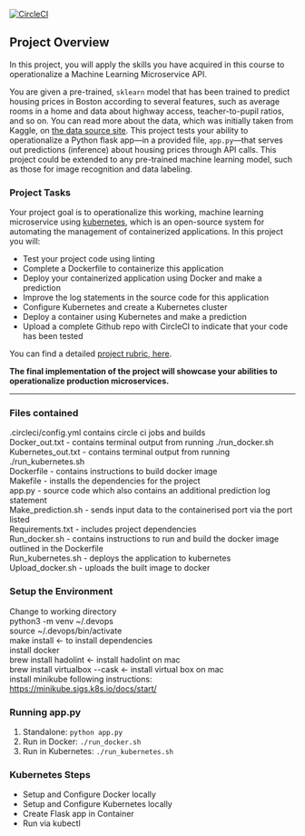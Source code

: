 [![CircleCI](https://circleci.com/gh/alinakhaliq/Project4/tree/main.svg?style=svg)](https://circleci.com/gh/alinakhaliq/Project4/tree/main)

## Project Overview

In this project, you will apply the skills you have acquired in this course to operationalize a Machine Learning Microservice API. 

You are given a pre-trained, `sklearn` model that has been trained to predict housing prices in Boston according to several features, such as average rooms in a home and data about highway access, teacher-to-pupil ratios, and so on. You can read more about the data, which was initially taken from Kaggle, on [the data source site](https://www.kaggle.com/c/boston-housing). This project tests your ability to operationalize a Python flask app—in a provided file, `app.py`—that serves out predictions (inference) about housing prices through API calls. This project could be extended to any pre-trained machine learning model, such as those for image recognition and data labeling.

### Project Tasks

Your project goal is to operationalize this working, machine learning microservice using [kubernetes](https://kubernetes.io/), which is an open-source system for automating the management of containerized applications. In this project you will:
* Test your project code using linting
* Complete a Dockerfile to containerize this application
* Deploy your containerized application using Docker and make a prediction
* Improve the log statements in the source code for this application
* Configure Kubernetes and create a Kubernetes cluster
* Deploy a container using Kubernetes and make a prediction
* Upload a complete Github repo with CircleCI to indicate that your code has been tested

You can find a detailed [project rubric, here](https://review.udacity.com/#!/rubrics/2576/view).

**The final implementation of the project will showcase your abilities to operationalize production microservices.**

---

### Files contained

.circleci/config.yml contains circle ci jobs and builds<br/>
Docker_out.txt - contains terminal output from running ./run_docker.sh<br/>
Kubernetes_out.txt - contains terminal output from running ./run_kubernetes.sh<br/>
Dockerfile - contains instructions to build docker image<br/>
Makefile - installs the dependencies for the project<br/>
app.py - source code which also contains an additional prediction log statement<br/>
Make_prediction.sh - sends input data to the containerised port via the port listed<br/>
Requirements.txt - includes project dependencies<br/>
Run_docker.sh - contains instructions to run and build the docker image outlined in the Dockerfile<br/>
Run_kubernetes.sh - deploys the application to kubernetes<br/>
Upload_docker.sh - uploads the built image to docker<br/>

### Setup the Environment

Change to working directory<br/>
python3 -m venv ~/.devops<br/>
source ~/.devops/bin/activate<br/>
make install <- to install dependencies<br/>
install docker<br/>
brew install hadolint <- install hadolint on mac<br/>
brew install virtualbox --cask <- install virtual box on mac<br/>
install minikube following instructions: https://minikube.sigs.k8s.io/docs/start/

### Running app.py

1. Standalone:  `python app.py`
2. Run in Docker:  `./run_docker.sh`
3. Run in Kubernetes:  `./run_kubernetes.sh`

### Kubernetes Steps

* Setup and Configure Docker locally
* Setup and Configure Kubernetes locally
* Create Flask app in Container
* Run via kubectl

